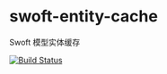 # swoft-entity-cache
Swoft 模型实体缓存

[![Build Status](https://travis-ci.org/limingxinleo/swoft-entity-cache.svg?branch=master)](https://travis-ci.org/limingxinleo/swoft-entity-cache)


